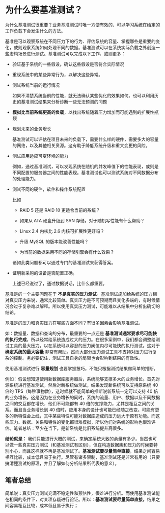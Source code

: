 # 为什么要基准测试？

为什么基准测试很重要？业务基准测试时唯一方便有效的、可以学习系统在给定的工作负载下会发生什么的方法。

基准是可以观察系统在不同压力下的行为、评估系统的容量、掌握哪些是重要的变化，或则观察系统如何处理不同的数据。基准测试可以在系统实际负载之外创造一些虚构场景进行测试。基准测试可以完成以下工作，或则更多：

- 验证基于系统的一些假设，确认这些假设是否符合实际情况

- 重现系统中的某些异常行为，以解决这些异常。

- 测试系统当前的运行情况

  如果不清楚系统当前的性能，就无法确认某些优化的效果如何。也可以利用历史的基准测试结果来分析诊断一些无法预测的问题

- **模拟比当前系统更高的负载**，以找出系统随着压力增加而可能遇到的扩展性瓶颈

- 规划未来的业务增长

  基准测试可以评估在项目未来的负载下，需要什么样的硬件，需要多大的容量的网络，以及其他相关资源。这有助于降低系统升级和重大变更的风险。

- 测试应用适应可变环境的能力

  例如，通过基准测试，可以发现系统在随机的并发峰值下的性能表现，或则是不同配置的服务器之间的性能表现。基准测试也可以测试系统对不同数据分布的处理能力。

- 测试不同的硬件，软件和操作系统配置

  比如

  - RAID 5 还是 RAID 10 更适合当前的系统？

  - 如果从 ATA 硬盘升级到 SAN 存储，对于随机写性能有什么帮助？
  - Linux 2.4 内核比 2.6 内核可扩展性更好吗？
  - 升级 MySQL 的版本能改善性能吗？
  - 为当前的数据采用不同的存储引擎会有什么效果？

  诸如此类问题都可以通过专门的基准测试来获得答案。

- 证明新采购的设备是否配置正确。

  上述已经说过了，通过数据说话，比什么都重要。

基准是的一个主要问题在于 **不是真实的压力测试**。基准测试施加给系统的压力相对真实压力来说，通常比较简单。真实压力是不可预期而且变化多端的，有时候情况会过于复杂难以解释。所以使用真实压力测试，可能难以从结果中分析出确切的结论。

基准是的压力和真实压力在哪些方面不同？有很多因素会影响基准测试。

如：数据量、数据和查询的分布，最重要的一点还是 **基准测试通常要求尽可能快的执行完成**，所以经常给系统造成过大的压力。在很多案例中，我们都会调整给测试工具的最大压力，以在系统可以容忍的压力阀值内尽可能快的执行测试，这对于 **确定系统的最大容量** 非常有帮助。然而大部分压力测试工具不支持对压力进行复杂的控制。务必要记住，测试工具自身的局限也会影响到结果的有效性。

使用基准测试进行 **容量规划** 也要掌握技巧，不能只根据测试结果做简单的推断。

例如：假设想知道使用新数据库服务器后，系统能够支撑多大的业务增长。首先对源系统进行基准测试，然后对新系统做测试，结果发现新系统可以支持原系统 40 倍的 TPS（每秒事物数），这时候就不能简单的推断说新系统一定可以支持 40 倍的业务增长。这是因为在业务增长的同时，系统的流量、用户、数据以及不同数据之间的交互都在增长，他们不可能都有 40 倍的支撑能力，尤其是相互之间的关系。而且当业务增长到 40 倍时，应用本身的设计也可能已经随之改变。可能有更多的新特性会上线，其中某些特性可能对数据库造成的压力远大于原有功能。而这些压力、数据、关系和特性的变化都很难模拟，所以他们对系统的影响也很难评估。笔者总结：至少在当下，是新系统是比旧系统提升高很多。

**结论就是：** 我们只能进行大概的测试，来确定系统大致的余量有多少。当然也可以做一些真实压力测试（和基准测试有区别），但在构造数据集和压力的时候要特别小心，而且这样就不再是基准测试了。**基准测试要尽量简单直接**，结果之间容易相互比较，成本低且易于执行。尽管有诸多限制，基准测试还是非常有用的（只要搞清楚测试的原理，并且了解如何分析结果所代表的意义）。

## 笔者总结

简单说：真实压力测试充满不稳定性和预估性，很难进行分析。而使用基准测试能在相同的条件下，对某项存疑进行验证。所以：**基准测试要尽量简单直接**，结果之间容易相互比较，成本低且易于执行；